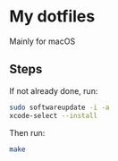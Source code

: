 # My dotfiles 

Mainly for macOS

## Steps

If not already done, run:

```bash
sudo softwareupdate -i -a
xcode-select --install
```

Then run:

``` bash
make
```

